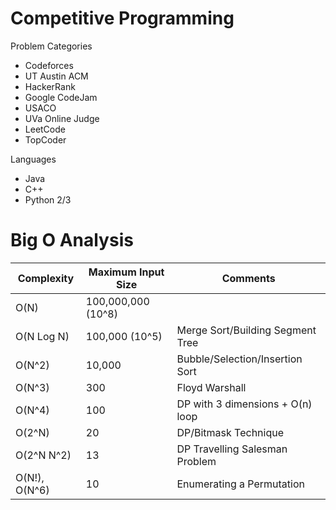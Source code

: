 # Competitive Programming

Problem Categories
- Codeforces
- UT Austin ACM
- HackerRank
- Google CodeJam
- USACO
- UVa Online Judge
- LeetCode
- TopCoder

Languages
- Java
- C++
- Python 2/3

# Big O Analysis
| Complexity           | Maximum Input Size | Comments                         |
|----------------------|--------------------|----------------------------------|
| O(N)                 | 100,000,000 (10^8) |                                  |
| O(N Log N)           | 100,000 (10^5)     | Merge Sort/Building Segment Tree |
| O(N^2)               | 10,000             | Bubble/Selection/Insertion Sort  |
| O(N^3)               | 300                | Floyd Warshall                   |
| O(N^4)               | 100                | DP with 3 dimensions + O(n) loop |
| O(2^N)               | 20                 | DP/Bitmask Technique             |
| O(2^N N^2)           | 13                 | DP Travelling Salesman Problem   |
| O(N!), O(N^6)        | 10                 | Enumerating a Permutation        |
